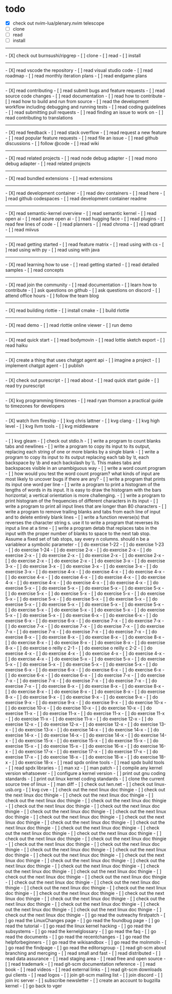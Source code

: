 # todo

- [X] check out nvim-lua/plenary.nvim telescope
- [ ] clone
- [ ] read 
- [ ] install
<hr>
- [X] check out burnsushi/ripgrep
- [ ] clone
- [ ] read
- [ ] install
<hr>
- [X] read vscode the repository
- [ ] read visual studio code
- [ ] read roadmap
- [ ] read monthly iteration plans
- [ ] read endgame plans
<hr>
- [X] read contributing
- [ ] read submit bugs and feature requests
- [ ] read source code changes
- [ ] read documentation
- [ ] read how to contribute
- [ ] read how to build and run from source
- [ ] read the development workflow including debugging and running tests
- [ ] read coding guidelines
- [ ] read submitting pull requests
- [ ] read finding an issue to work on
- [ ] read contributing to translations
<hr>
- [X] read feedback
- [ ] read stack overflow
- [ ] read request a new feature
- [ ] read popular feature requests
- [ ] read file an issue
- [ ] read github discussions
- [ ] follow @code
- [ ] read wiki
<hr>
- [X] read related projects
- [ ] read node debug adapter
- [ ] read mono debug adapter
- [ ] read related projects
<hr>
- [X] read bundled extensions
- [ ] read extensions
<hr>
- [X] read development container
- [ ] read dev containers
- [ ] read here
- [ ] read github codespaces
- [ ] read development container readme
<hr>
- [X] read semantic-kernel overview
- [ ] read semantic kernel
- [ ] read open ai
- [ ] read azure open ai
- [ ] read hugging face
- [ ] read plugins
- [ ] read few lines of code
- [ ] read planners
- [ ] read chroma
- [ ] read qdrant
- [ ] read miivus
<hr>
- [X] read getting started
- [ ] read feature matrix
- [ ] read using with cs
- [ ] read using with py
- [ ] read using with java
<hr>
- [X] read learning how to use
- [ ] read getting started
- [ ] read detailed samples
- [ ] read concepts
<hr>
- [X] read join the community
- [ ] read documentation
- [ ] learn how to contribute
- [ ] ask questions on github
- [ ] ask questions on discord
- [ ] attend office hours
- [ ] follow the team blog
<hr>
- [X] read building rlottie
- [ ] install cmake
- [ ] build rlottie
<hr>
- [X] read demo
- [ ] read rlottie online viewer
- [ ] run demo
<hr>
- [X] read quick start
- [ ] read bodymovin
- [ ] read lottie sketch export
- [ ] read haiku
<hr>
- [X] create a thing that uses chatgpt agent api
- [ ] imagine a project
- [ ] implement chatgpt agent
- [ ] publish
<hr>
- [X] check out purescript
- [ ] read about
- [ ] read quick start guide
- [ ] read try purescript
<hr>
- [X] kvg programming timezones
- [ ] read ryan thomson a practical guide to timezones for developers
<hr>
- [X] watch llvm fireship
- [ ] kvg chris lattner
- [ ] kvg clang
- [ ] kvg high level
- [ ] kvg llvm tools
- [ ] kvg middleware
<hr>
- [ ] kvg gleam
- [ ] check out stdio.h
- [ ] write a program to count blanks tabs and newlines
- [ ] write a program to copy its input to its output, replacing each string of one or more blanks by a single blank
- [ ] write a program to copy its input to its output replacing each tab by \t, each backspace by \b and each backslash by \\. This makes tabs and backspaces visible in an unambiguous way
- [ ] write a word count program
- [ ] how would you test the word count program? what kinds of input are most likely to uncover bugs if there are any?
- [ ] write a program that prints its input one word per line
- [ ] write a program to print a histogram of the lengths of words in its input. It is easy to draw the histogram with the bars horizontal; a vertical orientation is more challenging.
- [ ] write a program to print histogram of the frequencies of different characters in its input
- [ ] write a program to print all input lines that are longer than 80 characters
- [ ] write a program to remove trailing blanks and tabs from each line of input and to delete entirely blank lines
- [ ] write a function reverse(s) that reverses the character string s. use it to write a program that reverses its input a line at a time
- [ ] write a program detab that replaces tabs in the input with the proper number of blanks to space to the next tab stop. Assume a fixed set of tab stops, say every n columns. should n be a variableor a symbolic parameter
- [ ] do exercise 1-22
- [ ] do exercise 1-23
- [ ] do exercise 1-24
- [ ] do exercise 2-x
- [ ] do exercise 2-x
- [ ] do exercise 2-x
- [ ] do exercise 2-x
- [ ] do exercise 2-x
- [ ] do exercise 2-x
- [ ] do exercise 2-x
- [ ] do exercise 2-x
- [ ] do exercise 3-x
- [ ] do exercise 3-x
- [ ] do exercise 3-x
- [ ] do exercise 3-x
- [ ] do exercise 3-x
- [ ] do exercise 3-x
- [ ] do exercise 4-x
- [ ] do exercise 4-x
- [ ] do exercise 4-x
- [ ] do exercise 4-x
- [ ] do exercise 4-x
- [ ] do exercise 4-x
- [ ] do exercise 4-x
- [ ] do exercise 4-x
- [ ] do exercise 4-x
- [ ] do exercise 4-x
- [ ] do exercise 5-x
- [ ] do exercise 5-x
- [ ] do exercise 5-x
- [ ] do exercise 5-x
- [ ] do exercise 5-x
- [ ] do exercise 5-x
- [ ] do exercise 5-x
- [ ] do exercise 5-x
- [ ] do exercise 5-x
- [ ] do exercise 5-x
- [ ] do exercise 5-x
- [ ] do exercise 5-x
- [ ] do exercise 5-x
- [ ] do exercise 5-x
- [ ] do exercise 5-x
- [ ] do exercise 5-x
- [ ] do exercise 5-x
- [ ] do exercise 5-x
- [ ] do exercise 5-x
- [ ] do exercise 5-x
- [ ] do exercise 6-x
- [ ] do exercise 6-x
- [ ] do exercise 6-x
- [ ] do exercise 6-x
- [ ] do exercise 7-x
- [ ] do exercise 7-x
- [ ] do exercise 7-x
- [ ] do exercise 7-x
- [ ] do exercise 7-x
- [ ] do exercise 7-x
- [ ] do exercise 7-x
- [ ] do exercise 7-x
- [ ] do exercise 7-x
- [ ] do exercise 8-x
- [ ] do exercise 8-x
- [ ] do exercise 8-x
- [ ] do exercise 8-x
- [ ] do exercise 8-x
- [ ] do exercise 8-x
- [ ] do exercise 8-x
- [ ] do exercise 8-x
- [ ] do exercise o reilly c 2-1
- [ ] do exercise o reilly c 2-2
- [ ] do exercise 4-x
- [ ] do exercise 4-x
- [ ] do exercise 4-x
- [ ] do exercise 4-x
- [ ] do exercise 4-x
- [ ] do exercise 5-x
- [ ] do exercise 5-x
- [ ] do exercise 5-x
- [ ] do exercise 5-x
- [ ] do exercise 5-x
- [ ] do exercise 5-x
- [ ] do exercise 6-x
- [ ] do exercise 6-x
- [ ] do exercise 6-x
- [ ] do exercise 6-x
- [ ] do exercise 6-x
- [ ] do exercise 6-x
- [ ] do exercise 7-x
- [ ] do exercise 7-x
- [ ] do exercise 7-x
- [ ] do exercise 7-x
- [ ] do exercise 7-x
- [ ] do exercise 7-x
- [ ] do exercise 8-x
- [ ] do exercise 8-x
- [ ] do exercise 8-x
- [ ] do exercise 8-x
- [ ] do exercise 8-x
- [ ] do exercise 8-x
- [ ] do exercise 8-x
- [ ] do exercise 9-x
- [ ] do exercise 9-x
- [ ] do exercise 9-x
- [ ] do exercise 9-x
- [ ] do exercise 9-x
- [ ] do exercise 9-x
- [ ] do exercise 10-x
- [ ] do exercise 10-x
- [ ] do exercise 10-x
- [ ] do exercise 10-x
- [ ] do exercise 11-x
- [ ] do exercise 11-x
- [ ] do exercise 11-x
- [ ] do exercise 11-x
- [ ] do exercise 11-x
- [ ] do exercise 11-x
- [ ] do exercise 12-x
- [ ] do exercise 12-x
- [ ] do exercise 12-x
- [ ] do exercise 12-x
- [ ] do exercise 13-x
- [ ] do exercise 13-x
- [ ] do exercise 14-x
- [ ] do exercise 14-x
- [ ] do exercise 14-x
- [ ] do exercise 14-x
- [ ] do exercise 14-x
- [ ] do exercise 14-x
- [ ] do exercise 15-x
- [ ] do exercise 15-x
- [ ] do exercise 15-x
- [ ] do exercise 15-x
- [ ] do exercise 15-x
- [ ] do exercise 16-x
- [ ] do exercise 16-x
- [ ] do exercise 17-x
- [ ] do exercise 17-x
- [ ] do exercise 17-x
- [ ] do exercise 17-x
- [ ] do exercise 18-x
- [ ] do exercise 18-x
- [ ] do exercise 18-x
- [ ] do exercise 18-x
- [ ] read spdx online tools
- [ ] read spdx build tools
- [ ] read spdx libraries
- [ ] man xz
- [ ] man patch
- [ ] compile any kernel version whatsoever
- [ ] configure a kernel version
- [ ] print out gnu coding standards
- [ ] print out linux kernel coding standards
- [ ] clone the current source tree of linux
- [ ] man diff
- [ ] check out lwn.net
- [ ] check out linux-usb.org
- [ ] kvg cve
- [ ] check out the next linux doc thingie
- [ ] check out the next linux doc thingie
- [ ] check out the next linux doc thingie
- [ ] check out the next linux doc thingie
- [ ] check out the next linux doc thingie
- [ ] check out the next linux doc thingie
- [ ] check out the next linux doc thingie
- [ ] check out the next linux doc thingie
- [ ] check out the next linux doc thingie
- [ ] check out the next linux doc thingie
- [ ] check out the next linux doc thingie
- [ ] check out the next linux doc thingie
- [ ] check out the next linux doc thingie
- [ ] check out the next linux doc thingie
- [ ] check out the next linux doc thingie
- [ ] check out the next linux doc thingie
- [ ] check out the next linux doc thingie
- [ ] check out the next linux doc thingie
- [ ] check out the next linux doc thingie
- [ ] check out the next linux doc thingie
- [ ] check out the next linux doc thingie
- [ ] check out the next linux doc thingie
- [ ] check out the next linux doc thingie
- [ ] check out the next linux doc thingie
- [ ] check out the next linux doc thingie
- [ ] check out the next linux doc thingie
- [ ] check out the next linux doc thingie
- [ ] check out the next linux doc thingie
- [ ] check out the next linux doc thingie
- [ ] check out the next linux doc thingie
- [ ] check out the next linux doc thingie
- [ ] check out the next linux doc thingie
- [ ] check out the next linux doc thingie
- [ ] check out the next linux doc thingie
- [ ] check out the next linux doc thingie
- [ ] check out the next linux doc thingie
- [ ] check out the next linux doc thingie
- [ ] check out the next linux doc thingie
- [ ] check out the next linux doc thingie
- [ ] check out the next linux doc thingie
- [ ] check out the next linux doc thingie
- [ ] check out the next linux doc thingie
- [ ] check out the next linux doc thingie
- [ ] go read the outreachy firstpatch
- [ ] go read the LinuxChanges page
- [ ] go read the foundbug page
- [ ] go read the tutorial
- [ ] go read the linux kernel hacking
- [ ] go read the subsystems
- [ ] go read the kernelglossary
- [ ] go read the faq
- [ ] go read the documents
- [ ] go read the recentchanges
- [ ] go read the helpforbeginners
- [ ] go read the wikisandbox
- [ ] go read the molnmoln
- [ ] go read the findpage
- [ ] go read the editorsgroup
- [ ] read git-scm about branching and mercging
- [ ] read small and fast
- [ ] read distributed
- [ ] read data assurance
- [ ] read staging area
- [ ] read free and open source
- [ ] read trademark
- [ ] read git-scm documentation reference
- [ ] read book
- [ ] read videos
- [ ] read external links
- [ ] read git-scm downloads gui clients
- [ ] read logos
- [ ] join git-scm mailing list
- [ ] join discord
- [ ] join irc server
- [ ] subscribe newsletter
- [ ] create an account to bugzilla kernel
- [ ] go back to vger
